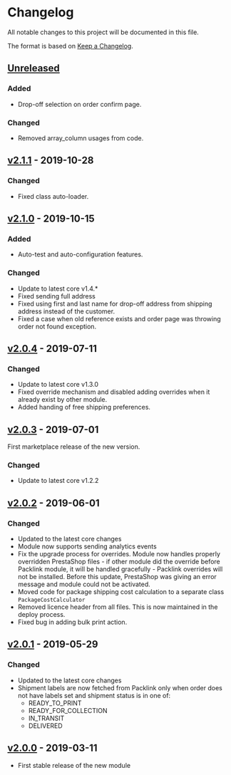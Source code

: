 # Changelog
All notable changes to this project will be documented in this file.

The format is based on [Keep a Changelog](http://keepachangelog.com/en/1.0.0/).

## [Unreleased](https://github.com/logeecom/pl_prestashop_module/compare/master...dev)
### Added
- Drop-off selection on order confirm page.

### Changed
- Removed array_column usages from code.

## [v2.1.1](https://github.com/logeecom/pl_prestashop_module/compare/v2.1.1...v2.1.0) - 2019-10-28 
### Changed
- Fixed class auto-loader.

## [v2.1.0](https://github.com/logeecom/pl_prestashop_module/compare/v2.1.0...v2.0.4) - 2019-10-15 
### Added
- Auto-test and auto-configuration features.

### Changed
- Update to latest core v1.4.*
- Fixed sending full address 
- Fixed using first and last name for drop-off address from shipping address instead of the customer.
- Fixed a case when old reference exists and order page was throwing order not found exception. 

## [v2.0.4](https://github.com/logeecom/pl_prestashop_module/compare/v2.0.4...v2.0.3) - 2019-07-11
### Changed
- Update to latest core v1.3.0
- Fixed override mechanism and disabled adding overrides when it already exist by other module.
- Added handing of free shipping preferences.

## [v2.0.3](https://github.com/logeecom/pl_prestashop_module/compare/v2.0.3...v2.0.2) - 2019-07-01
First marketplace release of the new version.

### Changed
- Update to latest core v1.2.2

## [v2.0.2](https://github.com/logeecom/pl_prestashop_module/compare/v2.0.2...v2.0.1) - 2019-06-01
### Changed
- Updated to the latest core changes
- Module now supports sending analytics events
- Fix the upgrade process for overrides. Module now handles properly overridden 
PrestaShop files - if other module did the override before Packlink module, it will 
be handled gracefully - Packlink overrides will not be installed. Before this update,
PrestaShop was giving an error message and module could not be activated.
- Moved code for package shipping cost calculation to a separate class `PackageCostCalculator`
- Removed licence header from all files. This is now maintained in the deploy process.
- Fixed bug in adding bulk print action.

## [v2.0.1](https://github.com/logeecom/pl_prestashop_module/compare/v2.0.1...v2.0.0) - 2019-05-29
### Changed
- Updated to the latest core changes
- Shipment labels are now fetched from Packlink only when order does not have labels set 
and shipment status is in one of:
    * READY_TO_PRINT
    * READY_FOR_COLLECTION
    * IN_TRANSIT
    * DELIVERED

## [v2.0.0](https://github.com/logeecom/pl_prestashop_module/tree/v2.0.0) - 2019-03-11
- First stable release of the new module
